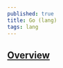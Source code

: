 ```yaml
---
published: true
title: Go (lang)
tags: lang
---
```

## [Overview](https://talks.golang.org/2016/applicative.slide#1)
